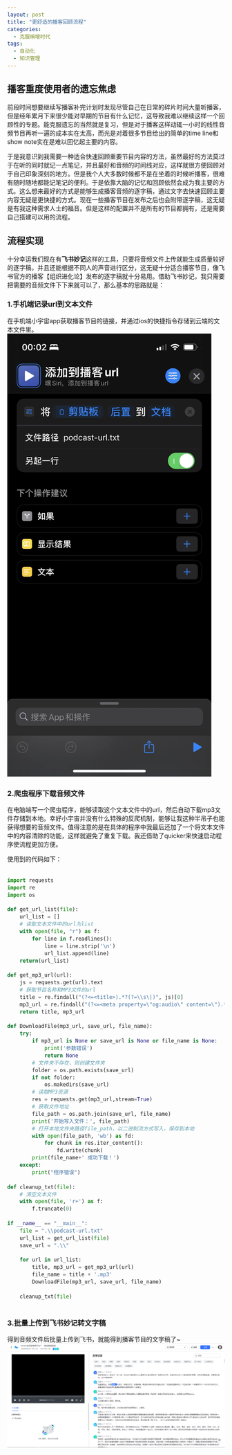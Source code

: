 ```yaml
---
layout: post
title: "更舒适的播客回顾流程"
categories:
  - 克服熵增时代
tags:
  - 自动化
  - 知识管理
---
```


## 播客重度使用者的遗忘焦虑
前段时间想要继续写播客补完计划时发现尽管自己在日常的碎片时间大量听播客，但是经年累月下来很少能对早期的节目有什么记忆，这导致我难以继续这样一个回顾性的专题。能克服遗忘的当然就是复习，但是对于播客这样动辄一小时的线性音频节目再听一遍的成本实在太高，而光是对着很多节目给出的简单的time line和show note实在是难以回忆起主要的内容。

于是我意识到我需要一种适合快速回顾重要节目内容的方法，虽然最好的方法莫过于在听的同时就记一点笔记，并且最好和音频的时间线对应，这样就很方便回顾对于自己印象深刻的地方。但是我个人大多数时候都不是在坐着的时候听播客，很难有随时随地都能记笔记的便利。于是依靠大脑的记忆和回顾依然会成为我主要的方式。这么想来最好的方式是能够生成播客音频的逐字稿，通过文字去快速回顾主要内容无疑是更快捷的方式。现在一些播客节目在发布之后也会附带逐字稿，这无疑是有我这种需求人士的福音。但是这样的配置并不是所有的节目都拥有，还是需要自己搭建可以用的流程。

## 流程实现
十分幸运我们现在有**飞书妙记**这样的工具，只要将音频文件上传就能生成质量较好的逐字稿，并且还能根据不同人的声音进行区分，这无疑十分适合播客节目，像飞书官方的播客【组织进化论】发布的逐字稿就十分易用。借助飞书妙记，我只需要把需要的音频文件下下来就可以了，那么基本的思路就是：

### 1.手机端记录url到文本文件
在手机端小宇宙app获取播客节目的链接，并通过ios的快捷指令存储到云端的文本文件里。
   ![](https://github.com/Boycetoon/MinusType/blob/master/image/更舒适的播客回顾流程/微信图片_20220613000327.jpg?raw=true)

### 2.爬虫程序下载音频文件
在电脑端写一个爬虫程序，能够读取这个文本文件中的url，然后自动下载mp3文件存储到本地。幸好小宇宙并没有什么特殊的反爬机制，能够让我这种半吊子也能获得想要的音频文件。值得注意的是在具体的程序中我最后还加了一个将文本文件中的内容清除的功能，这样就避免了重复下载。我还借助了quicker来快速启动程序使流程更加方便。

使用到的代码如下：
```Python

import requests
import re
import os

def get_url_list(file):
    url_list = []
    # 读取文本文件中的url为list
    with open(file, "r") as f:
        for line in f.readlines():
            line = line.strip('\n')
            url_list.append(line)
    return(url_list)

def get_mp3_url(url):
    js = requests.get(url).text
    # 获取节目名称和MP3文件的url
    title = re.findall("(?<=<title>).*?(?=\\s\|)", js)[0]
    mp3_url = re.findall("(?<=<meta property=\"og:audio\" content=\").*?(?=\"/><script name=)", js)[0]
    return title, mp3_url

def DownloadFile(mp3_url, save_url, file_name):
    try:
        if mp3_url is None or save_url is None or file_name is None:
            print('参数错误')
            return None
        # 文件夹不存在，则创建文件夹
        folder = os.path.exists(save_url)
        if not folder:
            os.makedirs(save_url)
        # 读取MP3资源
        res = requests.get(mp3_url,stream=True)
        # 获取文件地址
        file_path = os.path.join(save_url, file_name)
        print('开始写入文件：', file_path)
        # 打开本地文件夹路径file_path，以二进制流方式写入，保存到本地
        with open(file_path, 'wb') as fd:
            for chunk in res.iter_content():
                fd.write(chunk)
        print(file_name+' 成功下载！')
    except:
        print("程序错误")

def cleanup_txt(file):
	# 清空文本文件
    with open(file, 'r+') as f:
        f.truncate(0)

if __name__ == "__main__":
    file = ".\\podcast-url.txt"
    url_list = get_url_list(file)
    save_url = ".\\"

    for url in url_list:
        title, mp3_url = get_mp3_url(url)
        file_name = title + '.mp3'
        DownloadFile(mp3_url, save_url, file_name)

    cleanup_txt(file)
    
```

### 3.批量上传到飞书妙记转文字稿
得到音频文件后批量上传到飞书，就能得到播客节目的文字稿了~
![](https://github.com/Boycetoon/MinusType/blob/master/image/更舒适的播客回顾流程/screenshot-20220613-001440.png?raw=true)